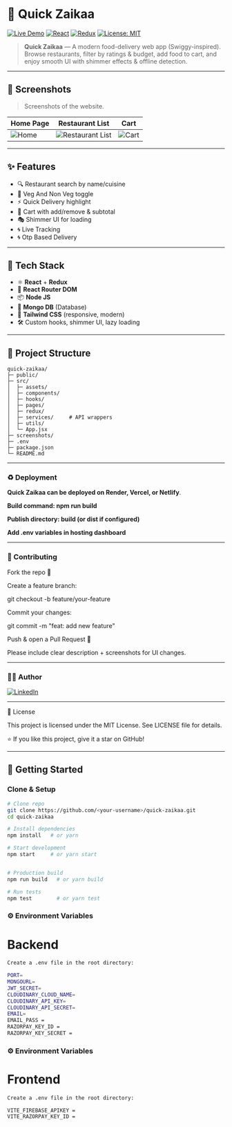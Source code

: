# 🍴 Quick Zaikaa

[![Live Demo](https://img.shields.io/badge/Live-Demo-green?style=for-the-badge&logo=vercel)](https://quick-zaikaa.onrender.com)
[![React](https://img.shields.io/badge/Frontend-React-blue?style=for-the-badge&logo=react)](https://reactjs.org/)
[![Redux](https://img.shields.io/badge/State-Redux-764ABC?style=for-the-badge&logo=redux)](https://redux.js.org/)
[![License: MIT](https://img.shields.io/badge/License-MIT-yellow?style=for-the-badge)](./LICENSE)

> **Quick Zaikaa** — A modern food-delivery web app (Swiggy-inspired). Browse restaurants, filter by ratings & budget, add food to cart, and enjoy smooth UI with shimmer effects & offline detection.  

---

## 📸 Screenshots

> Screenshots of the website.

| Home Page | Restaurant List | Cart |
|-----------|-----------------|------|
| ![Home](./screenshots/home.png) | ![Restaurant List](./screenshots/restaurant-list.png) | ![Cart](./screenshots/cart.png) |

---

## ✨ Features

- 🔍 Restaurant search by name/cuisine  
- 🌱 Veg And Non Veg toggle  
- ⚡ Quick Delivery highlight  
- 🛒 Cart with add/remove & subtotal  
- 🎭 Shimmer UI for loading   
- 🌀 Live Tracking  
- 🌀 Otp Based Delivery

---

## 🧰 Tech Stack

- ⚛️ **React** + **Redux**  
- 🔀 **React Router DOM**  
- 📦 **Node JS**  
- 🧪 **Mongo DB** (Database)  
- 🎨 **Tailwind CSS** (responsive, modern)  
- 🛠 Custom hooks, shimmer UI, lazy loading  

---

## 📂 Project Structure
```base 
quick-zaikaa/
├─ public/
├─ src/
│  ├─ assets/
│  ├─ components/
│  ├─ hooks/
│  ├─ pages/
│  ├─ redux/
│  ├─ services/     # API wrappers
│  ├─ utils/
│  └─ App.jsx
├─ screenshots/
├─ .env
├─ package.json
└─ README.md
```
---

### ♻️ Deployment

**Quick Zaikaa can be deployed on Render, Vercel, or Netlify**.

**Build command: npm run build**

**Publish directory: build (or dist if configured)**

**Add .env variables in hosting dashboard**

---



### 🤝 Contributing

Fork the repo 🍴

Create a feature branch:

git checkout -b feature/your-feature


Commit your changes:

git commit -m "feat: add new feature"


Push & open a Pull Request 🚀

Please include clear description + screenshots for UI changes.

---

### 👨‍💻 Author

[![LinkedIn](https://img.shields.io/badge/LinkedIn-Profile-blue?style=for-the-badge&logo=linkedin)](https://www.linkedin.com/in/sourav-kumar-01250b30b/)


---

📜 License

This project is licensed under the MIT License.
See LICENSE
 file for details.

⭐ If you like this project, give it a star on GitHub!

---


## 🚀 Getting Started

### Clone & Setup
```bash
# Clone repo
git clone https://github.com/<your-username>/quick-zaikaa.git
cd quick-zaikaa

# Install dependencies
npm install   # or yarn

# Start development
npm start     # or yarn start


# Production build
npm run build   # or yarn build

# Run tests
npm test        # or yarn test

```

### ⚙️ Environment Variables
# Backend
```bash
Create a .env file in the root directory:

PORT=
MONGOURL=
JWT_SECRET=
CLOUDINARY_CLOUD_NAME=
CLOUDINARY_API_KEY=
CLOUDINARY_API_SECRET=
EMAIL=
EMAIL_PASS =
RAZORPAY_KEY_ID =
RAZORPAY_KEY_SECRET =
```
### ⚙️ Environment Variables
# Frontend
```bash
Create a .env file in the root directory:

VITE_FIREBASE_APIKEY = 
VITE_RAZORPAY_KEY_ID = 


